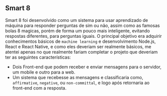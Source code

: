 ## Smart 8

Smart 8 foi desenvolvido como um sistema para usar aprendizado de máquina para responder perguntas de sim ou não, assim como as famosas bolas 8 magicas, porém de forma um pouco mais inteligente, evitando respostas diferentes, para perguntas iguais.
O principal objetivo era adquirir conhecimentos básicos de `machine learning` e desenvolvimento Node.js, React e React Native, e como eles deveriam ser realmente básicos, me atentei apenas no que realmente fariam completar o projeto que deveriam ter as seguintes características:

- Dois Front-end que podem receber e enviar mensagens para o servidor, um mobile e outro para a web.
- Um sistema que recebesse as mensagens e classificaria como, `affirmative`, `negative`, ou `non-committal`, e logo após retornaria ao front-end com a resposta.
